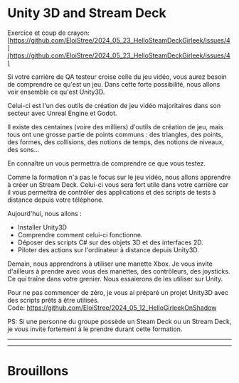 # Unity 3D and Stream Deck

Exercice et coup de crayon: [https://github.com/EloiStree/2024_05_23_HelloSteamDeckGirleek/issues/4](https://github.com/EloiStree/2024_05_23_HelloSteamDeckGirleek/issues/4)

Si votre carrière de QA testeur croise celle du jeu vidéo, vous aurez besoin de comprendre ce qu'est un jeu. Dans cette forte possibilité, nous allons voir ensemble ce qu'est Unity3D.

Celui-ci est l'un des outils de création de jeu vidéo majoritaires dans son secteur avec Unreal Engine et Godot.

Il existe des centaines (voire des milliers) d'outils de création de jeu, mais tous ont une grosse partie de points communs : des triangles, des points, des formes, des collisions, des notions de temps, des notions de niveaux, des sons...

En connaître un vous permettra de comprendre ce que vous testez.

Comme la formation n'a pas le focus sur le jeu vidéo, nous allons apprendre à créer un Stream Deck. Celui-ci vous sera fort utile dans votre carrière car il vous permettra de contrôler des applications et des scripts de tests à distance depuis votre téléphone.

Aujourd'hui, nous allons :
- Installer Unity3D
- Comprendre comment celui-ci fonctionne.
- Déposer des scripts C# sur des objets 3D et des interfaces 2D.
- Piloter des actions sur l'ordinateur à distance depuis Unity3D.

Demain, nous apprendrons à utiliser une manette Xbox. Je vous invite d'ailleurs à prendre avec vous des manettes, des contrôleurs, des joysticks. Ce qui traîne dans votre grenier. Nous essaierons de les utiliser sur Unity.


Pour ne pas commencer de zéro, je vous ai préparé un projet Unity3D avec des scripts prêts à être utilisés.  
Code: https://github.com/EloiStree/2024_05_12_HelloGirleekOnShadow

PS: Si une personne du groupe possède un Steam Deck ou un Stream Deck, je vous invite fortement à le prendre durant cette formation.

---------------


---------------

# Brouillons
